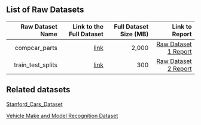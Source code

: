 ## List of Raw Datasets


| Raw Dataset Name | Link to the Full Dataset   | Full Dataset Size (MB)  | Link to Report |
| ---:| ---: | ---: | ---: |
| compcar_parts | [link](link/to/full/dataset1) | 2,000 | [Raw Dataset 1 Report](link/to/report1)|
| train_test_splits | [link](http://mmlab.ie.cuhk.edu.hk/datasets/comp_cars/arxiv_data.zip) | 300 | [Raw Dataset 2 Report](link/to/report2)|

## Related datasets  

[Stanford_Cars_Dataset](http://ai.stanford.edu/~jkrause/cars/car_dataset.html)  

[Vehicle Make and Model Recognition Dataset](http://vmmrdb.cecsresearch.org/)

